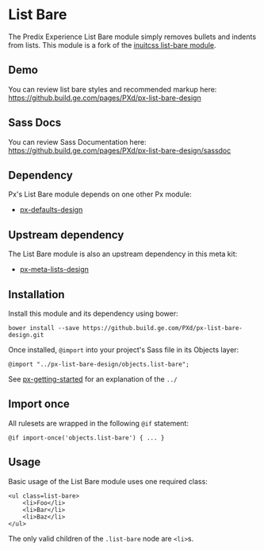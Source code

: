# List Bare

The Predix Experience List Bare module simply removes bullets and indents from lists. This module is a fork of the [inuitcss list-bare module](https://github.com/inuitcss/objects.list-bare).

## Demo

You can review list bare styles and recommended markup here: https://github.build.ge.com/pages/PXd/px-list-bare-design

## Sass Docs

You can review Sass Documentation here: https://github.build.ge.com/pages/PXd/px-list-bare-design/sassdoc

## Dependency

Px's List Bare module depends on one other Px module:

* [px-defaults-design](https://github.build.ge.com/PXd/px-defaults-design)

## Upstream dependency

The List Bare module is also an upstream dependency in this meta kit:

* [px-meta-lists-design](https://github.build.ge.com/PXd/px-meta-lists-design)

## Installation

Install this module and its dependency using bower:

    bower install --save https://github.build.ge.com/PXd/px-list-bare-design.git

Once installed, `@import` into your project's Sass file in its Objects layer:

    @import "../px-list-bare-design/objects.list-bare";

See [px-getting-started](https://github.build.ge.com/PXd/px-getting-started#a-note-about-relative-import-paths) for an explanation of the `../`

## Import once

All rulesets are wrapped in the following `@if` statement:

    @if import-once('objects.list-bare') { ... }

## Usage

Basic usage of the List Bare module uses one required class:

    <ul class=list-bare>
        <li>Foo</li>
        <li>Bar</li>
        <li>Baz</li>
    </ul>

The only valid children of the `.list-bare` node are `<li>`s.
